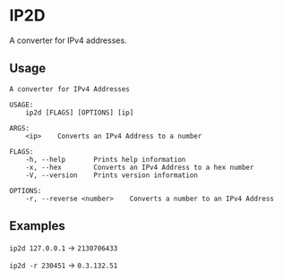 # IP2D

A converter for IPv4 addresses.

## Usage

```console
A converter for IPv4 Addresses

USAGE:
    ip2d [FLAGS] [OPTIONS] [ip]

ARGS:
    <ip>    Converts an IPv4 Address to a number

FLAGS:
    -h, --help       Prints help information
    -x, --hex        Converts an IPv4 Address to a hex number
    -V, --version    Prints version information

OPTIONS:
    -r, --reverse <number>    Converts a number to an IPv4 Address
```

## Examples

`ip2d 127.0.0.1` -> `2130706433`

`ip2d -r 230451` -> `0.3.132.51`

